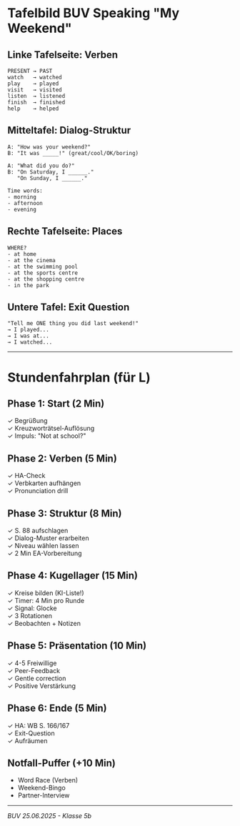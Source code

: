 # Tafelbild BUV Speaking "My Weekend"

## Linke Tafelseite: Verben
```
PRESENT → PAST
watch   → watched
play    → played  
visit   → visited
listen  → listened
finish  → finished
help    → helped
```

## Mitteltafel: Dialog-Struktur
```
A: "How was your weekend?"
B: "It was _____!" (great/cool/OK/boring)

A: "What did you do?"
B: "On Saturday, I ______."
   "On Sunday, I ______."

Time words:
- morning
- afternoon  
- evening
```

## Rechte Tafelseite: Places
```
WHERE?
- at home
- at the cinema
- at the swimming pool
- at the sports centre
- at the shopping centre
- in the park
```

## Untere Tafel: Exit Question
```
"Tell me ONE thing you did last weekend!"
→ I played...
→ I was at...
→ I watched...
```

---

# Stundenfahrplan (für L)

## Phase 1: Start (2 Min)
✓ Begrüßung  
✓ Kreuzworträtsel-Auflösung  
✓ Impuls: "Not at school?"

## Phase 2: Verben (5 Min)
✓ HA-Check  
✓ Verbkarten aufhängen  
✓ Pronunciation drill

## Phase 3: Struktur (8 Min)
✓ S. 88 aufschlagen  
✓ Dialog-Muster erarbeiten  
✓ Niveau wählen lassen  
✓ 2 Min EA-Vorbereitung

## Phase 4: Kugellager (15 Min)
✓ Kreise bilden (KI-Liste!)  
✓ Timer: 4 Min pro Runde  
✓ Signal: Glocke  
✓ 3 Rotationen  
✓ Beobachten + Notizen

## Phase 5: Präsentation (10 Min)
✓ 4-5 Freiwillige  
✓ Peer-Feedback  
✓ Gentle correction  
✓ Positive Verstärkung

## Phase 6: Ende (5 Min)
✓ HA: WB S. 166/167  
✓ Exit-Question  
✓ Aufräumen

## Notfall-Puffer (+10 Min)
- Word Race (Verben)
- Weekend-Bingo
- Partner-Interview

---
*BUV 25.06.2025 - Klasse 5b*
